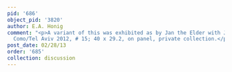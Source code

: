 ```yaml
---
pid: '686'
object_pid: '3820'
author: E.A. Honig
comment: "<p>A variant of this was exhibited as by Jan the Elder with Jan the Younger:
  Como/Tel Aviv 2012, # 15; 40 x 29.2, on panel, private collection.</p>\n"
post_date: 02/28/13
order: '685'
collection: discussion
---
```

